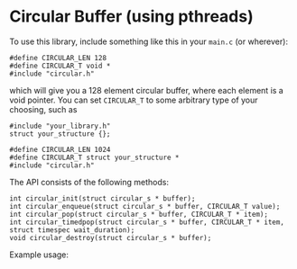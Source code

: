 # Circular Buffer (using pthreads)

To use this library, include something like this in your `main.c` (or wherever):

    #define CIRCULAR_LEN 128
    #define CIRCULAR_T void * 
    #include "circular.h"

which will give you a 128 element circular buffer, where each element is a void
pointer. You can set `CIRCULAR_T` to some arbitrary type of your choosing, such
as

    #include "your_library.h"
    struct your_structure {};

    #define CIRCULAR_LEN 1024
    #define CIRCULAR_T struct your_structure *
    #include "circular.h"

The API consists of the following methods:

    int circular_init(struct circular_s * buffer);
    int circular_enqueue(struct circular_s * buffer, CIRCULAR_T value);
    int circular_pop(struct circular_s * buffer, CIRCULAR_T * item);
    int circular_timedpop(struct circular_s * buffer, CIRCULAR_T * item, struct timespec wait_duration);
    void circular_destroy(struct circular_s * buffer);

Example usage:
